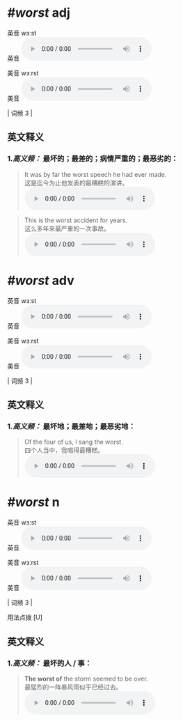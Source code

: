 # ***\#worst*** adj
英音 wɜːst  
英音
<audio src="./media/worst-B.aac" controls="controls"></audio>

美音 wɜːrst  
美音
<audio src="./media/worst.aac" controls="controls"></audio>



| 词频 3 |  

英文释义
---
### 1.*高义频：* **最坏的；最差的；病情严重的；最恶劣的：**  

 > It was by far the worst speech he had ever made.  
 > 这是迄今为止他发表的最糟糕的演讲。    
<audio src="./media/It was by far the worst speech he had ever made2_AAC.aac" controls="controls"></audio>

 > This is the worst accident for years.  
 > 这么多年来最严重的一次事故。    
<audio src="./media/This is the worst accident for years2_AAC.aac" controls="controls"></audio>


# ***\#worst*** adv
英音 wɜːst  
英音
<audio src="./media/worst-B.aac" controls="controls"></audio>

美音 wɜːrst  
美音
<audio src="./media/worst.aac" controls="controls"></audio>



| 词频 3 |  

英文释义
---
### 1.*高义频：* **最坏地；最差地；最恶劣地：**  

 > Of the four of us, I sang the worst.   
 > 四个人当中，我唱得最糟糕。    
<audio src="./media/3-worst.aac" controls="controls"></audio>


# ***\#worst*** n
英音 wɜːst  
英音
<audio src="./media/worst-B.aac" controls="controls"></audio>

美音 wɜːrst  
美音
<audio src="./media/worst.aac" controls="controls"></audio>



| 词频 3 |  

用法点拨  [U]

英文释义
---
### 1.*高义频：* **最坏的人 / 事：**  

 > **The worst of** the storm seemed to be over.   
 > 最猛烈的一阵暴风雨似乎已经过去。    
<audio src="./media/4-worst.aac" controls="controls"></audio>


